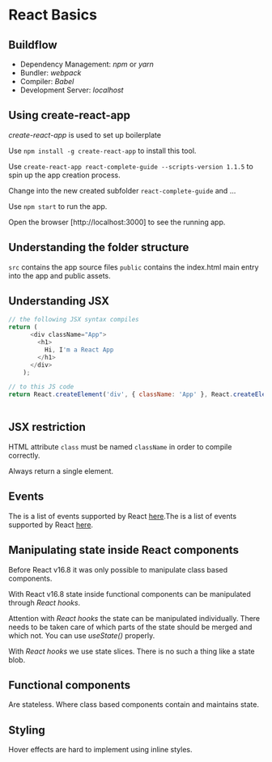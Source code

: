 # React Basics

## Buildflow

- Dependency Management: _npm_ or _yarn_
- Bundler: _webpack_
- Compiler: _Babel_ 
- Development Server: _localhost_

## Using create-react-app

_create-react-app_ is used to set up boilerplate

Use `npm install -g create-react-app` to install this tool.

Use `create-react-app react-complete-guide --scripts-version 1.1.5` to spin up the app creation process.

Change into the new created subfolder `react-complete-guide` and ...

Use `npm start` to run the app.

Open the browser [http://localhost:3000] to see the running app.

## Understanding the folder structure

`src` contains the app source files
`public` contains the index.html main entry into the app and public assets.

## Understanding JSX

~~~js
// the following JSX syntax compiles
return (
      <div className="App">
        <h1>
          Hi, I'm a React App
        </h1>
      </div>
    );

// to this JS code
return React.createElement('div', { className: 'App' }, React.createElement('h1', null, 'Hi, I\'m a React App'));
   
~~~

## JSX restriction

HTML attribute `class` must be named `className` in order to compile correctly.

Always return a single element.

## Events

The is a list of events supported by React [here](https://reactjs.org/docs/events.html#supported-events).The is a list of events supported by React [here](https://reactjs.org/docs/events.html#supported-events).

## Manipulating state inside React components

Before React v16.8 it was only possible to manipulate class based components.

With React v16.8 state inside functional components can be manipulated through _React hooks_.

Attention with _React hooks_ the state can be manipulated individually. There needs to be taken care of which parts of the state should be merged and which not. You can use _useState()_ properly.

With _React hooks_ we use state slices. There is no such a thing like a state blob.

## Functional components

Are stateless. Where class based components contain and maintains state.

## Styling

Hover effects are hard to implement using inline styles.